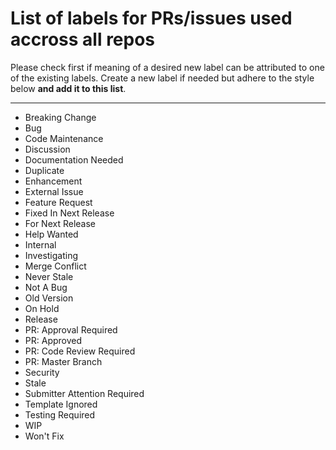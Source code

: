 # List of labels for PRs/issues used accross all repos

Please check first if meaning of a desired new label can be attributed to one of the existing labels. Create a new label if needed but adhere to the style below **and add it to this list**.

____

- Breaking Change
- Bug
- Code Maintenance
- Discussion
- Documentation Needed
- Duplicate
- Enhancement
- External Issue
- Feature Request
- Fixed In Next Release
- For Next Release
- Help Wanted
- Internal
- Investigating
- Merge Conflict
- Never Stale
- Not A Bug
- Old Version
- On Hold
- Release
- PR: Approval Required
- PR: Approved
- PR: Code Review Required
- PR: Master Branch
- Security
- Stale
- Submitter Attention Required
- Template Ignored
- Testing Required
- WIP
- Won't Fix
